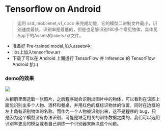 # Tensorflow on Android
>  运用 ssd_mobilenet_v1_coco 来完成功能，它的模型二进制文件最小，识别速度最快，识别率是最低的，但是也足够识别180多个常见物体，具体见App下的Assets的labels.txt文件。

* 准备好 Pre-trained model,加入assets中;
* libs上加入tensorflow.arr
* 下载了可以在 Android 上面运行 TensorFlow 并 Inference 的 TensorFlow Android 接口

### demo的效果

![](/Users/yifanyang/Desktop/picture/detection1.png)

  从相册里面选取一张照片，之后程序就会识别出图片中的物体，可以看到在该图上面能识别出多个人物、酒杯和餐桌，并用红色的框标识物体的位置，同时在边框的左上角有识别物体的名称。而作为一个人物被识别出来，这不是程序的 bug，只是因为这个模型没有办法识别，可能是缺乏相关的训练数据之类的。我们可以选用识别率更高的模型或者自己训练一个识别器来解决这个问题。
